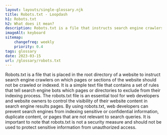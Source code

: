 ```yaml
--- 
layout: layouts/single-glossary.njk
title: Robots.txt - Loopdash
h1: Robots.txt
h2: What does it mean?
description: Robots.txt is a file that instructs search engine crawlers which pages or sections of a WordPress website should not be indexed or crawled.
imageAlt: keyboard
sitemap:
	changefreq: weekly
	priority: 0.4
tags: glossary
date: 2023-03-15
url: /glossary/robots.txt
---
```


Robots.txt is a file that is placed in the root directory of a website to instruct search engine crawlers on which pages or sections of the website should not be crawled or indexed. It is a simple text file that contains a set of rules that tell search engine bots which pages or directories to exclude from their indexing process. The robots.txt file is an essential tool for web developers and website owners to control the visibility of their website content in search engine results pages. By using robots.txt, web developers can prevent search engines from indexing sensitive or confidential information, duplicate content, or pages that are not relevant to search queries. It is important to note that robots.txt is not a security measure and should not be used to protect sensitive information from unauthorized access.
